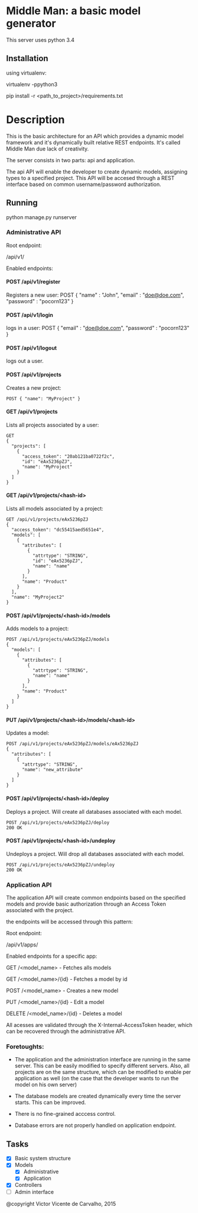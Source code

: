 # Middle Man: a basic model generator

This server uses python 3.4

## Installation

using virtualenv:

virtualenv <destination> -ppython3

pip install -r <path_to_project>/requirements.txt

# Description

This is the basic architecture for an API which provides
a dynamic model framework and it's dynamically built relative REST endpoints. It's called Middle Man due lack of
creativity.

The server consists in two parts: api and application.

The api API will enable the developer to create dynamic models, assigning types to a specified project. This
 API will be accesed through a REST interface based on common username/password authorization.

## Running

python manage.py runserver

### Administrative API

Root endpoint:

/api/v1/

Enabled endpoints:

#### POST /api/v1/register
Registers a new user:
POST { "name" : "John", "email" : "doe@doe.com", "password" : "pocorn123" }

#### POST /api/v1/login
logs in a user:
POST { "email" : "doe@doe.com", "password" : "pocorn123" }

#### POST /api/v1/logout
logs out a user.

#### POST /api/v1/projects
Creates a new project:

````
POST { "name": "MyProject" }
````

#### GET /api/v1/projects
Lists all projects associated by a user:

````
GET
{
  "projects": [
    {
      "access_token": "20ab121ba0722f2c",
      "id": "eAx5236pZJ",
      "name": "MyProject"
    }
  ]
}
````

#### GET /api/v1/projects/\<hash-id\>
Lists all models associated by a project:

````
GET /api/v1/projects/eAx5236pZJ
{
  "access_token": "dc55415aed5651e4",
  "models": [
    {
      "attributes": [
        {
          "attrtype": "STRING",
          "id": "eAx5236pZJ",
          "name": "name"
        }
      ],
      "name": "Product"
    }
  ],
  "name": "MyProject2"
}
````

#### POST /api/v1/projects/\<hash-id\>/models
Adds models to a project:
````
POST /api/v1/projects/eAx5236pZJ/models
{
  "models": [
    {
      "attributes": [
        {
          "attrtype": "STRING",
          "name": "name"
        }
      ],
      "name": "Product"
    }
  ]
}
````


#### PUT /api/v1/projects/\<hash-id\>/models/\<hash-id\>
Updates a model:
````
POST /api/v1/projects/eAx5236pZJ/models/eAx5236pZJ
{
  "attributes": [
    {
      "attrtype": "STRING",
      "name": "new_attribute"
    }
  ]
}
````

#### POST /api/v1/projects/\<hash-id\>/deploy
Deploys a project. Will create all databases associated with each model.
````
POST /api/v1/projects/eAx5236pZJ/deploy
200 OK
````

#### POST /api/v1/projects/\<hash-id\>/undeploy
Undeploys a project. Will drop all databases associated with each model.
````
POST /api/v1/projects/eAx5236pZJ/undeploy
200 OK
````

### Application API

The application API will create common endpoints based on the specified models and provide basic authorization through
an Access Token associated with the project.

the endpoints will be accessed through this pattern:

Root endpoint:

/api/v1/apps/

Enabled endpoints for a specific app:

GET /\<model_name\>  - Fetches alls models

GET /\<model_name\>/{id} - Fetches a model by id

POST /\<model_name\> - Creates a new model

PUT /\<model_name\>/{id} - Edit a model

DELETE /\<model_name\>/{id} - Deletes a model

All acesses are validated through the X-Internal-AccessToken header, which can be recovered through the administrative API.

### Foretoughts:

* The application and the administration interface are running in the same server. This can be easily modified to specify
different servers. Also, all projects are on the same structure, which can be modified to enable per application as well
(on the case that the developer wants to run the model on his own server)

* The database models are created dynamically every time the server starts. This can be improved.

* There is no fine-grained acccess control. 

* Database errors are not properly handled on application endpoint.

## Tasks

- [x] Basic system structure
- [x] Models
    - [x] Administrative
    - [x] Application
- [x] Controllers
- [ ] Admin interface

@copyright Victor Vicente de Carvalho, 2015
